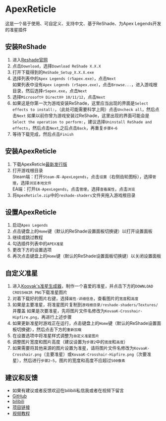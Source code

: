 # ApexReticle

这是一个易于使用、可自定义、支持中文、基于ReShade、为Apex Legends开发的准星插件

## 安装ReShade

1. 进入[Reshade官网](https://reshade.me/)
2. 点击`Download`，选择`Download ReShade X.X.X`
3. 打开下载得到的`ReShade_Setup_X.X.X.exe`
4. 选择列表中的`Apex Legends (r5apex.exe)`，点击`Next`  
   如果列表中没有`Apex Legends (r5apex.exe)`，点击`Browse...`，进入游戏根目录，然后选择`r5apex.exe`，点击`Next`
5. 选择`Microsoft® DirectX® 10/11/12`，点击`Next`
6. 如果这是你第一次为游戏安装ReShade，这里应当出现的界面是`Select effects to install:`，（此处可能需要科学上网）点击`Uncheck all`，然后点击`Next`
   如果以前你曾为游戏安装过ReShade，这里出现的界面可能会是`Select the operation to perform:`，建议选择`Uninstall ReShade and effects`，然后点击`Next`,之后点击`Back`，再重复`步骤4~6`
7. 等待下载完成，然后点击`Finish`

## 安装ApexReticle

1. 下载ApexReticle[最新发行版](https://github.com/roundRekt/ApexReticle/releases/latest/download/ApexReticle.zip)
2. 打开游戏根目录  
   Steam端：打开`Steam-库-ApexLegends`，点击`设置`（右侧齿轮图标），选择`管理`，选择`浏览本地文件`  
   EA端：打开`EA-ApexLegends`，点击`管理`，选择`查看属性`，点击`浏览`
3. 将`ApexReticle.zip`中的`reshade-shaders`文件夹拖入游戏根目录

## 设置ApexReticle

1. 启动`Apex Legends`
2. 点击键盘上的`Home`键（默认的ReShade设置面板切换键）以打开设置面板
3. 继续或跳过教程
4. 勾选插件列表中的`APEX准星`
5. 更改下方的设置选项
6. 再次点击键盘上的`Home`键（默认的ReShade设置面板切换键）以关闭设置面板

## 自定义准星

1. 进入[Koovak's准星生成器](https://crosshair.themeta.gg/)，制作一个喜爱的准星，并点击下方的`DOWNLOAD CROSSHAIR PNG`下载准星图片
2. 对着下载好的图片右键，选择`属性-详细信息`，查看图片的`宽度`和`高度`
3. 如果是主要准星，将准星图片复制到`游戏根目录/reshade-shaders/Textures/`并覆盖
   如果是次要准星，先将图片文件名修改为`KovaaK-Crosshair-Hipfire.png`，再进行上述步骤
4. 如果更新准星时游戏正在运行，点击键盘上的`Home`键（默认的ReShade设置面板切换键），然后点击下方的`重新加载`
5. 在设置选项中将准星样式调整为`自定义准星图片`
6. 调整图片宽度和图片高度（建议设置为`步骤2`中的`宽度`和`高度`）
7. 如果需要将其他来源的图片设置为准星，请将图片文件名修改为`KovaaK-Crosshair.png`（主要准星）或`KovaaK-Crosshair-Hipfire.png`（次要准星），然后进行`步骤2~5`，图片的宽度和高度不应超过`500像素`

## 建议和反馈

 * 如果有建议或者反馈欢迎在bilibili私信我或者在视频下留言
 * [GitHub](https://github.com/roundRekt)
 * [bilibili](https://space.bilibili.com/2122119709)
 * [项目链接](https://github.com/roundRekt)
 * [视频教程](https://space.bilibili.com/2122119709)